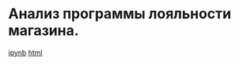 # Анализ программы лояльности магазина.

[ipynb](/retail_analisys_project/retail_analysis.ipynb) [html](/retail_analisys_project/retail_analysis_sns.html)
